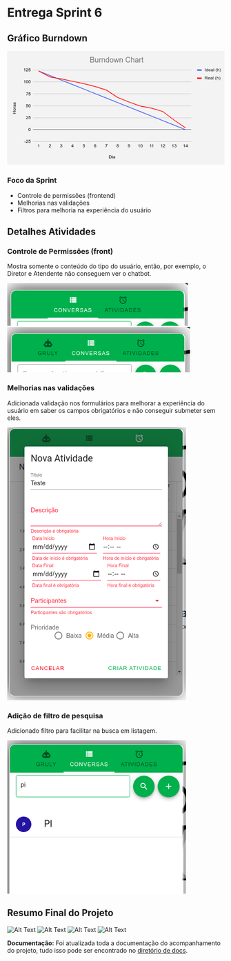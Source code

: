# Entrega Sprint 6

## Gráfico Burndown

<img src="burndown6.png" heigth="300" title="Burndown">

### Foco da Sprint

- Controle de permissões (frontend)
- Melhorias nas validações
- Filtros para melhoria na experiência do usuário


## Detalhes Atividades

### Controle de Permissões (front)

Mostra somente o conteúdo do tipo do usuário, então, por exemplo, o Diretor e Atendente não conseguem
ver o chatbot.

<img src="visao_diretor.png" heigth="300" title="visão diretor">
<img src="visao_estudante.png" heigth="300" title="visão estudante">

### Melhorias nas validações

Adicionada validação nos formulários para melhorar a experiência do usuário em saber
os campos obrigatórios e não conseguir submeter sem eles.

<img src="validacao.png" heigth="300" title="visão estudante">

### Adição de filtro de pesquisa

Adicionado filtro para facilitar na busca em listagem.

<img src="filtro.png" heigth="300" title="visão estudante">


## Resumo Final do Projeto

![Alt Text](https://media.giphy.com/media/fNZ1hBuXVlFUoH7WX0/giphy.gif)
![Alt Text](https://media.giphy.com/media/vCGpQoCLYdaOLn0Px0/giphy.gif)
![Alt Text](https://media.giphy.com/media/Ug9evLGV0ZywV2TkfB/giphy.gif)
![Alt Text](https://media.giphy.com/media/1yUBRyDj8NoBVU1dVU/giphy.gif)

**Documentação:** Foi atualizada toda a documentação do acompanhamento do projeto, tudo isso pode ser
encontrado no [diretório de docs](https://github.com/ads-fatec-team3/chatbot/tree/master/docs).
